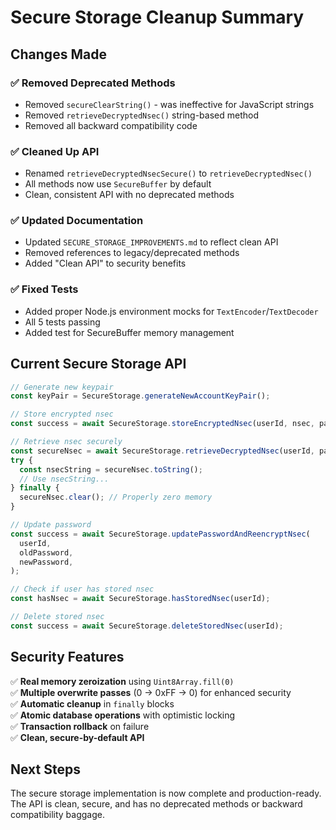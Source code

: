 # Secure Storage Cleanup Summary

## Changes Made

### ✅ **Removed Deprecated Methods**

- Removed `secureClearString()` - was ineffective for JavaScript strings
- Removed `retrieveDecryptedNsec()` string-based method
- Removed all backward compatibility code

### ✅ **Cleaned Up API**

- Renamed `retrieveDecryptedNsecSecure()` to `retrieveDecryptedNsec()`
- All methods now use `SecureBuffer` by default
- Clean, consistent API with no deprecated methods

### ✅ **Updated Documentation**

- Updated `SECURE_STORAGE_IMPROVEMENTS.md` to reflect clean API
- Removed references to legacy/deprecated methods
- Added "Clean API" to security benefits

### ✅ **Fixed Tests**

- Added proper Node.js environment mocks for `TextEncoder`/`TextDecoder`
- All 5 tests passing
- Added test for SecureBuffer memory management

## Current Secure Storage API

```typescript
// Generate new keypair
const keyPair = SecureStorage.generateNewAccountKeyPair();

// Store encrypted nsec
const success = await SecureStorage.storeEncryptedNsec(userId, nsec, password);

// Retrieve nsec securely
const secureNsec = await SecureStorage.retrieveDecryptedNsec(userId, password);
try {
  const nsecString = secureNsec.toString();
  // Use nsecString...
} finally {
  secureNsec.clear(); // Properly zero memory
}

// Update password
const success = await SecureStorage.updatePasswordAndReencryptNsec(
  userId,
  oldPassword,
  newPassword,
);

// Check if user has stored nsec
const hasNsec = await SecureStorage.hasStoredNsec(userId);

// Delete stored nsec
const success = await SecureStorage.deleteStoredNsec(userId);
```

## Security Features

✅ **Real memory zeroization** using `Uint8Array.fill(0)`  
✅ **Multiple overwrite passes** (0 → 0xFF → 0) for enhanced security  
✅ **Automatic cleanup** in `finally` blocks  
✅ **Atomic database operations** with optimistic locking  
✅ **Transaction rollback** on failure  
✅ **Clean, secure-by-default API**

## Next Steps

The secure storage implementation is now complete and production-ready. The API is clean, secure, and has no deprecated methods or backward compatibility baggage.
